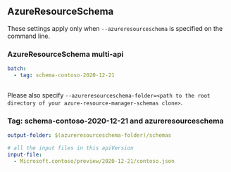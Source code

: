 ## AzureResourceSchema

These settings apply only when `--azureresourceschema` is specified on the command line.

### AzureResourceSchema multi-api

``` yaml $(azureresourceschema) && $(multiapi)
batch:
  - tag: schema-contoso-2020-12-21
  
```

Please also specify `--azureresourceschema-folder=<path to the root directory of your azure-resource-manager-schemas clone>`.

### Tag: schema-contoso-2020-12-21 and azureresourceschema

``` yaml $(tag) == 'schema-contoso-2020-12-21' && $(azureresourceschema)
output-folder: $(azureresourceschema-folder)/schemas

# all the input files in this apiVersion
input-file:
  - Microsoft.contoso/preview/2020-12-21/contoso.json
```
